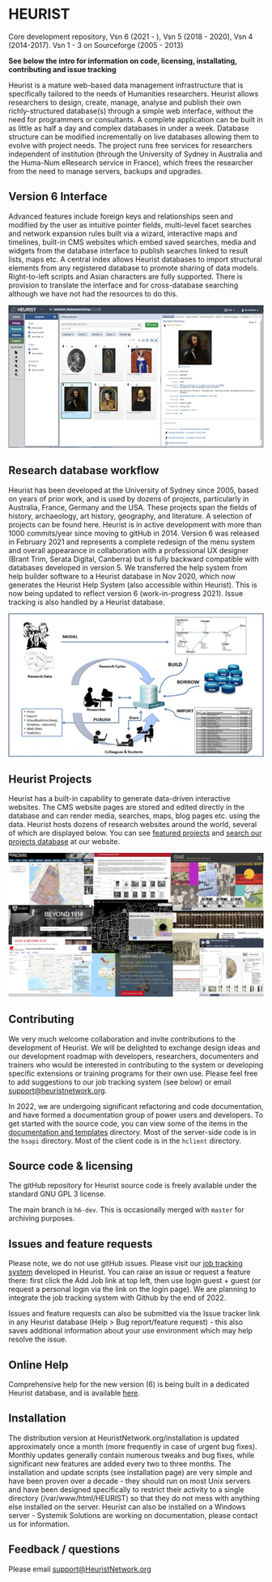 # HEURIST

Core development repository, Vsn 6 (2021 - ), Vsn 5 (2018 - 2020), Vsn 4 (2014-2017). Vsn 1 - 3 on Sourceforge (2005 - 2013)

**See below the intro for information on code, licensing, installating, contributing and issue tracking**

Heurist is a mature web-based data management infrastructure that is specifically tailored to the needs of Humanities researchers. Heurist allows researchers to design, create, manage, analyse and publish their own richly-structured database(s) through a simple web interface, without the need for programmers or consultants. A complete application can be built in as little as half a day and complex databases in under a week. Database structure can be modified incrementally on live databases allowing them to evolve with project needs. The project runs free services for researchers independent of institution (through the University of Sydney in Australia and the Huma-Num eResearch service in France), which frees the researcher from the need to manage servers, backups and upgrades.

## Version 6 Interface


Advanced features include foreign keys and relationships seen and modified by the user as intuitive pointer fields, multi-level facet searches and network expansion rules built via a wizard, interactive maps and timelines, built-in CMS websites which embed saved searches, media and widgets from the database interface to publish searches linked to result lists, maps etc. A central index allows Heurist databases to import structural elements from any registered database to promote sharing of data models. Right-to-left scripts and Asian characters are fully supported. There is provision to translate the interface and for cross-database searching although we have not had the resources to do this.

![Main Interface Vsn 6](/documentation_and_templates/assets/main%20interface%20v6.jpg "Main Interface Vsn 6")

## Research database workflow

Heurist has been developed at the University of Sydney since 2005, based on years of prior work, and is used by dozens of projects, particularly in Australia, France, Germany and the USA. These projects span the fields of history, archaeology, art history, geography, and literature. A selection of projects can be found here.
Heurist is in active development with more than 1000 commits/year since moving to gitHub in 2014. Version 6 was released in February 2021 and represents a complete redesign of the menu system and overall appearance in collaboration with a professional UX designer (Brant Trim, Serata Digital, Canberra) but is fully backward compatible with databases developed in version 5.
We transferred the help system from help builder software to a Heurist database in Nov 2020, which now generates the Heurist Help System (also accessible within Heurist). This is now being updated to reflect version 6 (work-in-progress 2021). Issue tracking is also handled by a Heurist database. 

![Model and Build](/documentation_and_templates/assets/model%20and%20build.jpg "Model and Build")

## Heurist Projects

Heurist has a built-in capability to generate data-driven interactive websites. The CMS website pages are stored and edited directly in the database and can render media, searches, maps, blog pages etc. using the data. Heurist hosts dozens of research websites around the world, several of which are displayed below. You can see [featured projects](https://heuristnetwork.org/featured-projects) and [search our projects database](https://heuristnetwork.org/projects-search) at our website.

![Projects Collage](/documentation_and_templates/project_thumbnail_collage.png "Projects Collage")


## Contributing

We very much welcome collaboration and invite contributions to the development of Heurist. We will be delighted to exchange design ideas and our development roadmap with developers, researchers, documenters and trainers who would be interested in contributing to the system or developing specific extensions or training programs for their own use. Please feel free to add suggestions to our job tracking system (see below) or email support@heuristnetwork.org.

In 2022, we are undergoing significant refactoring and code documentation, and have formed a documentation group of power users and developers. To get started with the source code, you can view some of the items in the [documentation and templates](/documentation_and_templates/) directory. Most of the server-side code is in the `hsapi` directory. Most of the client code is in the `hclient` directory.

## Source code & licensing

The gitHub repository for Heurist source code is freely available under the standard GNU GPL 3 license.

The main branch is `h6-dev`. This is occasionally merged with `master` for archiving purposes.

## Issues and feature requests

Please note, we do not use gitHub issues. Please visit our [job tracking system](https://heuristplus.sydney.edu.au/heurist/?db=Heurist_Job_Tracker&website) developed in Heurist. You can raise an issue or request a feature there: first click the Add Job link at top left, then use login guest + guest (or request a personal login via the link on the login page). We are planning to integrate the job tracking system with Github by the end of 2022.

Issues and feature requests can also be submitted via the Issue tracker link in any Heurist database (Help > Bug report/feature request) - this also saves additional information about your use environment which may help resolve the issue.

## Online Help

Comprehensive help for the new version (6) is being built in a dedicated Heurist database, and is available [here](https://heuristplus.sydney.edu.au/heurist/?db=Heurist_Help_System&website).

## Installation

The distribution version at HeuristNetwork.org/installation is updated approximately once a month (more frequently in case of urgent bug fixes). Monthly updates generally contain numerous tweaks and bug fixes, while significant new features are added every two to three months. 
The installation and update scripts (see installation page) are very simple and have been proven over a decade - they should run on most Unix servers and have been designed specifically to restrict their activity to a single directory (/var/www/html/HEURIST) so that they do not mess with anything else installed on the server.
Heurist can also be installed on a Windows server - Systemik Solutions are working on documentation, please contact us for information.

## Feedback / questions

Please email support@HeuristNetwork.org

